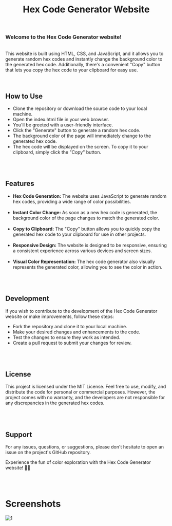 <h1 align="center">Hex Code Generator Website</h1> 
<br>
<p> <h3>Welcome to the Hex Code Generator website!</h3>  
 <br> This website is built using HTML, CSS, and JavaScript, and it allows you to generate random hex codes and instantly change the background color to the generated hex code. Additionally, there's a convenient "Copy" button that lets you copy the hex code to your clipboard for easy use.</p>
<br>

## How to Use
<ul>
  <li>Clone the repository or download the source code to your local machine.</li>
  <li>Open the index.html file in your web browser.</li>
  <li>You'll be greeted with a user-friendly interface.</li>
  <li>Click the "Generate" button to generate a random hex code.</li>
  <li>The background color of the page will immediately change to the generated hex code.</li>
  <li>The hex code will be displayed on the screen. To copy it to your clipboard, simply click the "Copy" button.</li>
</ul>
<br>
<br>

## Features
<ul>
  <li><b>Hex Code Generation:</b>  
 The website uses JavaScript to generate random hex codes, providing a wide range of color possibilities.</li>
 <br>
  <li><b> Instant Color Change:</b>
 As soon as a new hex code is generated, the background color of the page changes to match the generated color.</li><br>
  <li><b>Copy to Clipboard:</b>
 The "Copy" button allows you to quickly copy the generated hex code to your clipboard for use in other projects.</li><br>
  <li><b>Responsive Design:</b>
 The website is designed to be responsive, ensuring a consistent experience across various devices and screen sizes.</li><br>
  <li><b>Visual Color Representation:</b>
 The hex code generator also visually represents the generated color, allowing you to see the color in action.</li><br>
</ul>
<br>

## Development
<p>If you wish to contribute to the development of the Hex Code Generator website or make improvements, follow these steps:</p>
<ul>
 <li>Fork the repository and clone it to your local machine.</li>
 <li>Make your desired changes and enhancements to the code.</li>
 <li>Test the changes to ensure they work as intended.</li>
 <li>Create a pull request to submit your changes for review.</li>
</ul>
<br>
<br>

## License
<p>This project is licensed under the MIT License. Feel free to use, modify, and distribute the code for personal or commercial purposes. However, the project comes with no warranty, and the developers are not responsible for any discrepancies in the generated hex codes.</p>
<br>
<br>

## Support
<p>For any issues, questions, or suggestions, please don't hesitate to open an issue on the project's GitHub repository.<br>

Experience the fun of color exploration with the Hex Code Generator website! 🎨🌈</p>
<br>
<br>

# Screenshots
![1](https://github.com/iamabir04/Hex_Code-Generator/assets/108453813/aa93d8ff-2184-4276-879c-5a363e908a87)

